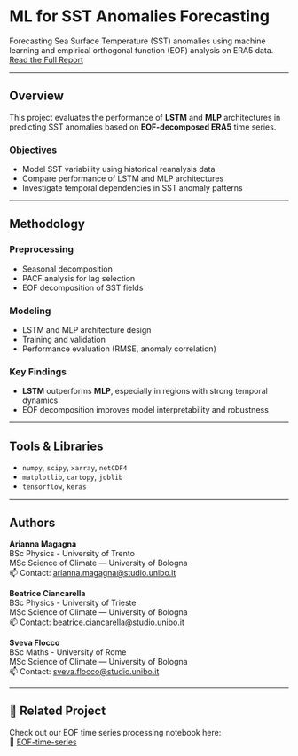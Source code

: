 # ML for SST Anomalies Forecasting

Forecasting Sea Surface Temperature (SST) anomalies using machine learning and empirical orthogonal function (EOF) analysis on ERA5 data.
[Read the Full Report](https://github.com/ariannamagagna/ML-SST-Anomalies-Forecasting/blob/main/MLP_vs_LSTM_forecasting_Ciancarella_Flocco_Magagna.pdf.pdf)

---

## Overview

This project evaluates the performance of **LSTM** and **MLP** architectures in predicting SST anomalies based on **EOF-decomposed ERA5** time series.

### Objectives
- Model SST variability using historical reanalysis data
- Compare performance of LSTM and MLP architectures
- Investigate temporal dependencies in SST anomaly patterns

---

## Methodology

### Preprocessing
- Seasonal decomposition
- PACF analysis for lag selection
- EOF decomposition of SST fields

### Modeling
- LSTM and MLP architecture design
- Training and validation
- Performance evaluation (RMSE, anomaly correlation)

### Key Findings
- **LSTM** outperforms **MLP**, especially in regions with strong temporal dynamics
- EOF decomposition improves model interpretability and robustness

---

## Tools & Libraries

- `numpy`, `scipy`, `xarray`, `netCDF4`  
- `matplotlib`, `cartopy`, `joblib`  
- `tensorflow`, `keras`

---

## Authors

**Arianna Magagna**  
BSc Physics - University of Trento  
MSc Science of Climate — University of Bologna  
📫 Contact: arianna.magagna@studio.unibo.it

**Beatrice Ciancarella**  
BSc Physics - University of Trieste  
MSc Science of Climate — University of Bologna  
📫 Contact: beatrice.ciancarella@studio.unibo.it

**Sveva Flocco**  
BSc Maths - University of Rome  
MSc Science of Climate — University of Bologna  
📫 Contact: sveva.flocco@studio.unibo.it

---

## 📌 Related Project

Check out our EOF time series processing notebook here:  
🔗 [EOF-time-series](https://github.com/ariannamagagna/EOF-time-series)


